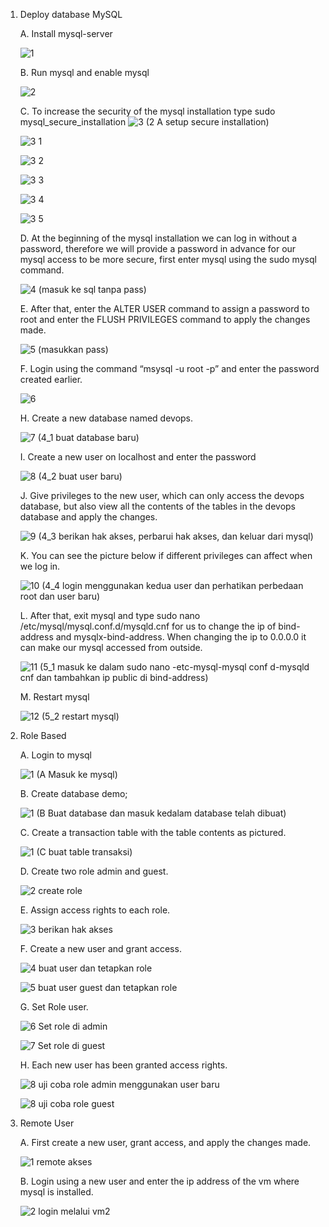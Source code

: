 1. Deploy database MySQL
   
   A. Install mysql-server
   
   ![1](https://github.com/user-attachments/assets/8dc6832a-0d65-45b8-933c-ea93c13050b6)

   B. Run mysql and enable mysql
   
   ![2](https://github.com/user-attachments/assets/eda65123-2bd4-4d0d-85f9-620d0bf21393)

   C. To increase the security of the mysql installation type sudo mysql_secure_installation
   ![3 (2  A setup secure installation)](https://github.com/user-attachments/assets/876953a6-8c6a-4c3b-bb4d-7a9fe172283a)

   ![3 1](https://github.com/user-attachments/assets/5aeda25d-3f28-43cc-b835-93a5a7deceff)

   ![3 2](https://github.com/user-attachments/assets/cec7f247-71a1-4970-8890-3b8f04f78ffb)

   ![3 3](https://github.com/user-attachments/assets/33697f15-7f00-4366-b76c-dc6ed3040629)

   ![3 4](https://github.com/user-attachments/assets/54420595-1423-4d9e-a742-25aaa4ffd515)

   ![3 5](https://github.com/user-attachments/assets/678b8006-d69e-4101-80d8-7d1a83ae14de)

   D. At the beginning of the mysql installation we can log in without a password, therefore we will provide a password in advance for our mysql access to be more secure, first enter mysql using the sudo mysql command.

   ![4 (masuk ke sql tanpa pass)](https://github.com/user-attachments/assets/47bb72c8-f298-42fa-b400-899aaf9f2ec6)

   E. After that, enter the ALTER USER command to assign a password to root and enter the FLUSH PRIVILEGES command to apply the changes made.
   
   ![5 (masukkan pass)](https://github.com/user-attachments/assets/144fe5a1-977a-4ce1-9fcc-162e319e0187)

   F. Login using the command “msysql -u root -p” and enter the password created earlier.

   ![6](https://github.com/user-attachments/assets/f0d8b73c-d817-4df5-8784-3950ae31eb00)

   H. Create a new database named devops.

   ![7  (4_1 buat database baru)](https://github.com/user-attachments/assets/aef6ad7f-abdd-4327-a75f-55ac395fa67c)

   I. Create a new user on localhost and enter the password

   ![8  (4_2  buat user baru)](https://github.com/user-attachments/assets/8bd593c4-93dd-4d68-ac6f-5a6af373ae74)

   J. Give privileges to the new user, which can only access the devops database, but also view all the contents of the tables in the devops database and apply the changes.

   ![9  (4_3  berikan hak akses, perbarui hak akses, dan keluar dari mysql)](https://github.com/user-attachments/assets/7bd8af01-6380-472c-94e1-2dc2c003e7a5)

   K. You can see the picture below if different privileges can affect when we log in.

   ![10  (4_4  login menggunakan kedua user dan perhatikan perbedaan root dan user baru)](https://github.com/user-attachments/assets/05fbd874-ba75-4408-97a3-31323f3c142d)

   L. After that, exit mysql and type sudo nano /etc/mysql/mysql.conf.d/mysqld.cnf for us to change the ip of bind-address and mysqlx-bind-address. When changing the ip to 0.0.0.0 it can make our mysql accessed from outside.

   ![11  (5_1  masuk ke dalam sudo nano -etc-mysql-mysql conf d-mysqld cnf dan tambahkan ip public di bind-address)](https://github.com/user-attachments/assets/1b7c4d6f-2f0f-44b7-a544-7c802c0685d2)

   M. Restart mysql

   ![12  (5_2 restart mysql)](https://github.com/user-attachments/assets/2378ab2c-966f-4aa9-bc04-c0a2ba673565)


2. Role Based
   
   A. Login to mysql

   ![1  (A  Masuk ke mysql)](https://github.com/user-attachments/assets/b6931a13-8478-404d-bab6-859d39b78def)

   B. Create database demo;

   ![1  (B  Buat database dan masuk kedalam database telah dibuat)](https://github.com/user-attachments/assets/2f0b54ef-5d2a-4acb-9abb-cd19db5c8b34)

   C. Create a transaction table with the table contents as pictured.

   ![1  (C  buat table transaksi)](https://github.com/user-attachments/assets/a9525de8-0b4d-4c0f-871f-d214b611b667)

   D. Create two role admin and guest.

   ![2  create role](https://github.com/user-attachments/assets/33c805c5-d38c-4d03-abd2-503781148819)

   E. Assign access rights to each role.

   ![3  berikan hak akses](https://github.com/user-attachments/assets/2a8440f3-e376-4870-92a1-129702fd2742)

   F. Create a new user and grant access.

   ![4  buat user dan tetapkan role](https://github.com/user-attachments/assets/3d330d52-98a8-43a6-8484-90d62f295731)

   ![5  buat user guest dan tetapkan role](https://github.com/user-attachments/assets/037404fc-afc6-4680-b832-68783d72aac8)

   G. Set Role user.
   
   ![6  Set role di admin](https://github.com/user-attachments/assets/383ea953-6fc4-4c29-b7da-af5e1f4ce673)

   ![7  Set role di guest](https://github.com/user-attachments/assets/b8f6603f-ad7a-4e2c-bba0-226b3b00ff76)

   H. Each new user has been granted access rights.

   ![8  uji coba role admin menggunakan user baru](https://github.com/user-attachments/assets/3bea8ded-9dd3-4504-ae75-82c4a632002b)

   ![8  uji coba role guest](https://github.com/user-attachments/assets/525f2dd7-4999-4dd4-9eca-15e653d814bf)

3. Remote User

   A. First create a new user, grant access, and apply the changes made.

   ![1  remote akses](https://github.com/user-attachments/assets/ca2d5884-9625-49ab-acc6-d97531ba0f84)

   B. Login using a new user and enter the ip address of the vm where mysql is installed.

   ![2  login melalui vm2](https://github.com/user-attachments/assets/a2c6bd46-a306-4051-a8e5-0ac62240bef4)

